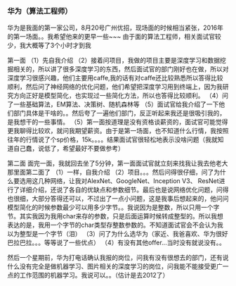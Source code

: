 ### 华为（算法工程师）
华为是我面的第一家公司，8月20号广州优招，现场面的时候相当紧张，2016年的第一场面。。我希望他来的更早一些~~~
由于面的算法工程师，相关面试官较少，我大概等了3个小时才到我

第一面
（1）先自我介绍
（2）接着问项目，我做的项目主要是深度学习和数据挖掘相关的，所以讲了很多深度学习的东西，然后面试官的部门刚好也在做，所以对深度学习很感兴趣，他们主要用caffe,我的话有对caffe还比较熟悉所以答得比较顺利，然后问了神经网络的优化问题，他们希望把深度学习用到终端上，因为我研究方向正好是模型简化，也实现过一些简化方法，所以也答得比较顺利。
（4）问了一些基础算法，EM算法、决策树、随机森林等
（5）面试官给我介绍了一下他们部门具体是干啥的。。然后夸了一遍他们部门，反正听起来我还是很吸引我的，是我想干的一些事情。
（5）第一面按道理是没有资格谈薪资的，面试官可能觉得更我聊得比较欢，就问我期望薪资。由于是第一场面，也不知道什么行情，我按照往年的行情说了个sp价格，15k。。。。结果面试官很轻松地表示没啥问题（我就知道自己蠢，说低了，希望最好不要做参考）

第二面
面完一面，我就回去坐了5分钟，第一面面试官就立刻来找我让我去他老大那里面第二面了
（1）一样，自我介绍
（2）项目。。。然后问得很仔细，问了为什么要选用这几种网络，让我对AlexNet、GoogleNet、Inception V3、 ResNet进行了详细介绍，还说了各自的优缺点和参数细节。最后也是说网络优化问题，问得也很细，大部分答得还可以，不过出了一点小问题，这是我事后想起来的，他问问模型简化的时候参数最少可以用多少字节。。我说因为是整数，所以只用一个字节。其实我因为我用char来存的参数，只是后面运算时候转成整型的。所以我想表达的是，我用一个字节的char类型存整数参数的。不知道面试官会不会认为我以为整型是一个字节（泪）
（3）问了为什么选华为（家近、我爸喜欢、华为很好巴拉巴拉。。。等等说了一些优点）
（4）有没有其他offer...当时没有就说没有。。

然后一个星期前，华为打电话确认我报的岗位，问我有没有很想去的部门，还有说什么没有完全是做机器学习、图片相关的深度学习的岗位，问我能不能接受更广一点的工作范围的机器学习。我说可以。。（估计是去2012了）
